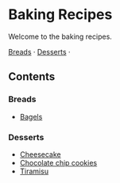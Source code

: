 # Baking Recipes

Welcome to the baking recipes.

[Breads](#breads) &middot; [Desserts](#desserts) &middot; 

## Contents

### Breads
* [Bagels](./food/bread/bagels.md)

### Desserts
* [Cheesecake](./food/desserts/cheesecake.md)
* [Chocolate chip cookies](./food/desserts/chocolate-chip-cookies.md)
* [Tiramisu](./food/desserts/tiramisu.md)
